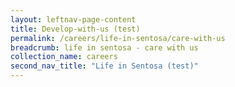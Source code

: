 ```yaml
---
layout: leftnav-page-content
title: Develop-with-us (test)
permalink: /careers/life-in-sentosa/care-with-us
breadcrumb: life in sentosa - care with us
collection_name: careers
second_nav_title: "Life in Sentosa (test)"
---
```

